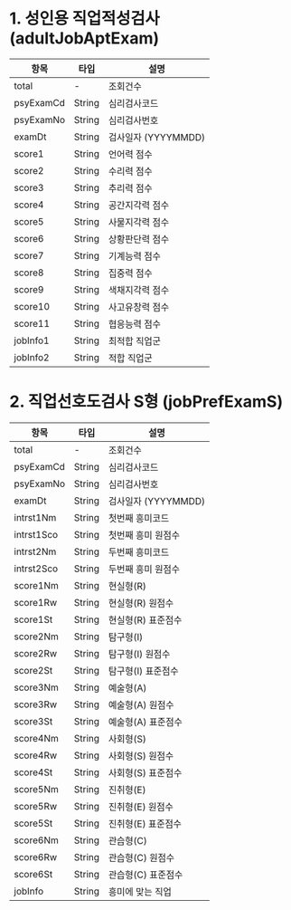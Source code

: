 

# 1. 성인용 직업적성검사 (adultJobAptExam)

| 항목        | 타입     | 설명              |
| --------- | ------ | --------------- |
| total     | -      | 조회건수            |
| psyExamCd | String | 심리검사코드          |
| psyExamNo | String | 심리검사번호          |
| examDt    | String | 검사일자 (YYYYMMDD) |
| score1    | String | 언어력 점수          |
| score2    | String | 수리력 점수          |
| score3    | String | 추리력 점수          |
| score4    | String | 공간지각력 점수        |
| score5    | String | 사물지각력 점수        |
| score6    | String | 상황판단력 점수        |
| score7    | String | 기계능력 점수         |
| score8    | String | 집중력 점수          |
| score9    | String | 색채지각력 점수        |
| score10   | String | 사고유창력 점수        |
| score11   | String | 협응능력 점수         |
| jobInfo1  | String | 최적합 직업군         |
| jobInfo2  | String | 적합 직업군          |

# 2. 직업선호도검사 S형 (jobPrefExamS)

| 항목         | 타입     | 설명              |
| ---------- | ------ | --------------- |
| total      | -      | 조회건수            |
| psyExamCd  | String | 심리검사코드          |
| psyExamNo  | String | 심리검사번호          |
| examDt     | String | 검사일자 (YYYYMMDD) |
| intrst1Nm  | String | 첫번째 흥미코드        |
| intrst1Sco | String | 첫번째 흥미 원점수      |
| intrst2Nm  | String | 두번째 흥미코드        |
| intrst2Sco | String | 두번째 흥미 원점수      |
| score1Nm   | String | 현실형(R)          |
| score1Rw   | String | 현실형(R) 원점수      |
| score1St   | String | 현실형(R) 표준점수     |
| score2Nm   | String | 탐구형(I)          |
| score2Rw   | String | 탐구형(I) 원점수      |
| score2St   | String | 탐구형(I) 표준점수     |
| score3Nm   | String | 예술형(A)          |
| score3Rw   | String | 예술형(A) 원점수      |
| score3St   | String | 예술형(A) 표준점수     |
| score4Nm   | String | 사회형(S)          |
| score4Rw   | String | 사회형(S) 원점수      |
| score4St   | String | 사회형(S) 표준점수     |
| score5Nm   | String | 진취형(E)          |
| score5Rw   | String | 진취형(E) 원점수      |
| score5St   | String | 진취형(E) 표준점수     |
| score6Nm   | String | 관습형(C)          |
| score6Rw   | String | 관습형(C) 원점수      |
| score6St   | String | 관습형(C) 표준점수     |
| jobInfo    | String | 흥미에 맞는 직업       |
